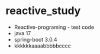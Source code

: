 # reactive_study

- Reactive-programing - test code 
- java 17
- spring-boot 3.0.4
- kkkkkkaaaabbbbbcccc
